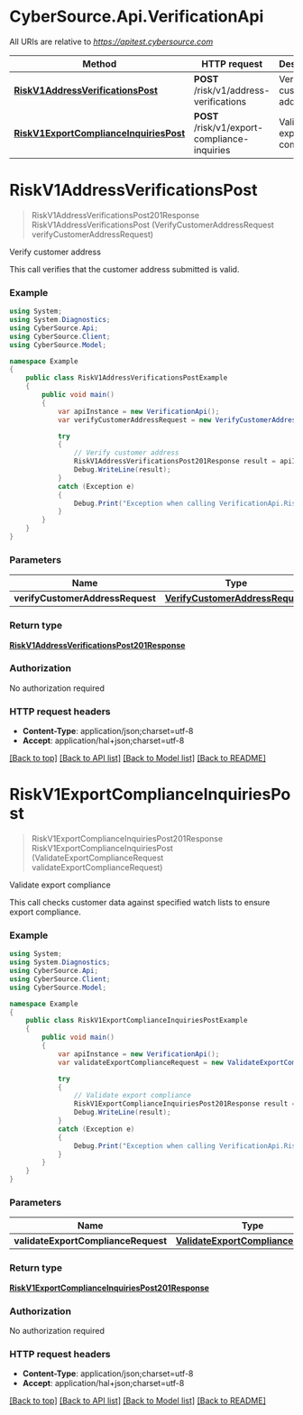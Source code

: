 # CyberSource.Api.VerificationApi

All URIs are relative to *https://apitest.cybersource.com*

Method | HTTP request | Description
------------- | ------------- | -------------
[**RiskV1AddressVerificationsPost**](VerificationApi.md#riskv1addressverificationspost) | **POST** /risk/v1/address-verifications | Verify customer address
[**RiskV1ExportComplianceInquiriesPost**](VerificationApi.md#riskv1exportcomplianceinquiriespost) | **POST** /risk/v1/export-compliance-inquiries | Validate export compliance


<a name="riskv1addressverificationspost"></a>
# **RiskV1AddressVerificationsPost**
> RiskV1AddressVerificationsPost201Response RiskV1AddressVerificationsPost (VerifyCustomerAddressRequest verifyCustomerAddressRequest)

Verify customer address

This call verifies that the customer address submitted is valid.

### Example
```csharp
using System;
using System.Diagnostics;
using CyberSource.Api;
using CyberSource.Client;
using CyberSource.Model;

namespace Example
{
    public class RiskV1AddressVerificationsPostExample
    {
        public void main()
        {
            var apiInstance = new VerificationApi();
            var verifyCustomerAddressRequest = new VerifyCustomerAddressRequest(); // VerifyCustomerAddressRequest | 

            try
            {
                // Verify customer address
                RiskV1AddressVerificationsPost201Response result = apiInstance.RiskV1AddressVerificationsPost(verifyCustomerAddressRequest);
                Debug.WriteLine(result);
            }
            catch (Exception e)
            {
                Debug.Print("Exception when calling VerificationApi.RiskV1AddressVerificationsPost: " + e.Message );
            }
        }
    }
}
```

### Parameters

Name | Type | Description  | Notes
------------- | ------------- | ------------- | -------------
 **verifyCustomerAddressRequest** | [**VerifyCustomerAddressRequest**](VerifyCustomerAddressRequest.md)|  | 

### Return type

[**RiskV1AddressVerificationsPost201Response**](RiskV1AddressVerificationsPost201Response.md)

### Authorization

No authorization required

### HTTP request headers

 - **Content-Type**: application/json;charset=utf-8
 - **Accept**: application/hal+json;charset=utf-8

[[Back to top]](#) [[Back to API list]](../README.md#documentation-for-api-endpoints) [[Back to Model list]](../README.md#documentation-for-models) [[Back to README]](../README.md)

<a name="riskv1exportcomplianceinquiriespost"></a>
# **RiskV1ExportComplianceInquiriesPost**
> RiskV1ExportComplianceInquiriesPost201Response RiskV1ExportComplianceInquiriesPost (ValidateExportComplianceRequest validateExportComplianceRequest)

Validate export compliance

This call checks customer data against specified watch lists to ensure export compliance. 

### Example
```csharp
using System;
using System.Diagnostics;
using CyberSource.Api;
using CyberSource.Client;
using CyberSource.Model;

namespace Example
{
    public class RiskV1ExportComplianceInquiriesPostExample
    {
        public void main()
        {
            var apiInstance = new VerificationApi();
            var validateExportComplianceRequest = new ValidateExportComplianceRequest(); // ValidateExportComplianceRequest | 

            try
            {
                // Validate export compliance
                RiskV1ExportComplianceInquiriesPost201Response result = apiInstance.RiskV1ExportComplianceInquiriesPost(validateExportComplianceRequest);
                Debug.WriteLine(result);
            }
            catch (Exception e)
            {
                Debug.Print("Exception when calling VerificationApi.RiskV1ExportComplianceInquiriesPost: " + e.Message );
            }
        }
    }
}
```

### Parameters

Name | Type | Description  | Notes
------------- | ------------- | ------------- | -------------
 **validateExportComplianceRequest** | [**ValidateExportComplianceRequest**](ValidateExportComplianceRequest.md)|  | 

### Return type

[**RiskV1ExportComplianceInquiriesPost201Response**](RiskV1ExportComplianceInquiriesPost201Response.md)

### Authorization

No authorization required

### HTTP request headers

 - **Content-Type**: application/json;charset=utf-8
 - **Accept**: application/hal+json;charset=utf-8

[[Back to top]](#) [[Back to API list]](../README.md#documentation-for-api-endpoints) [[Back to Model list]](../README.md#documentation-for-models) [[Back to README]](../README.md)

